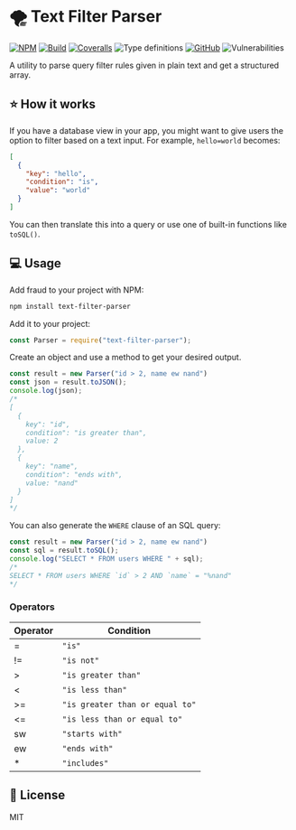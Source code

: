 # 🌪️ Text Filter Parser

[![NPM](https://img.shields.io/npm/v/text-filter-parser.svg)](https://www.npmjs.com/package/text-filter-parser)
[![Build](https://img.shields.io/travis/AnandChowdhary/text-filter-parser.svg)](https://travis-ci.org/AnandChowdhary/text-filter-parser)
[![Coveralls](https://img.shields.io/coveralls/github/AnandChowdhary/text-filter-parser.svg)](https://coveralls.io/github/AnandChowdhary/text-filter-parser)
![Type definitions](https://img.shields.io/npm/types/text-filter-parser.svg?color=brightgreen)
[![GitHub](https://img.shields.io/github/license/anandchowdhary/text-filter-parser.svg)](https://github.com/AnandChowdhary/text-filter-parser/blob/master/LICENSE)
![Vulnerabilities](https://img.shields.io/snyk/vulnerabilities/github/AnandChowdhary/text-filter-parser.svg)

A utility to parse query filter rules given in plain text and get a structured array.

## ⭐ How it works

If you have a database view in your app, you might want to give users the option to filter based on a text input. For example, `hello=world` becomes:

```json
[
  {
    "key": "hello",
    "condition": "is",
    "value": "world"
  }
]
```

You can then translate this into a query or use one of built-in functions like `toSQL()`.

## 💻 Usage

Add fraud to your project with NPM:

```bash
npm install text-filter-parser
```

Add it to your project:

```js
const Parser = require("text-filter-parser");
```

Create an object and use a method to get your desired output.

```js
const result = new Parser("id > 2, name ew nand")
const json = result.toJSON();
console.log(json);
/*
[
  {
    key": "id",
    condition": "is greater than",
    value: 2
  },
  {
    key": "name",
    condition": "ends with",
    value: "nand"
  }
]
*/
```

You can also generate the `WHERE` clause of an SQL query:

```js
const result = new Parser("id > 2, name ew nand")
const sql = result.toSQL();
console.log("SELECT * FROM users WHERE " + sql);
/*
SELECT * FROM users WHERE `id` > 2 AND `name` = "%nand"
*/
```

### Operators

| Operator | Condition |
| -------- | --------- |
| = | `"is"` |
| != | `"is not"` |
| > | `"is greater than"` |
| < | `"is less than"` |
| >= | `"is greater than or equal to"` |
| <= | `"is less than or equal to"` |
| sw | `"starts with"` |
| ew | `"ends with"` |
| * | `"includes"` |

## 📝 License

MIT
